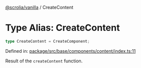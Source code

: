 [@scrolia/vanilla](../README.md) / CreateContent

# Type Alias: CreateContent

```ts
type CreateContent = CreateComponent;
```

Defined in: [package/src/base/components/content/index.ts:11](https://github.com/scrolia/vanilla/blob/784fa66d2c3095879dee41e04a2e1311a42678e0/package/src/base/components/content/index.ts#L11)

Result of the `createContent` function.
